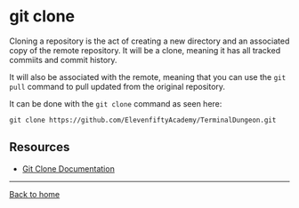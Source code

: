 # git clone

Cloning  a repository is the act of creating a new directory and an associated copy of the remote repository. It will be a clone, meaning it has all tracked commiits and commit history.

It will also be associated with the remote, meaning that you can use the  `git pull` command to pull updated from the original repository.

It can be done with the `git clone` command as seen here:

```
git clone https://github.com/ElevenfiftyAcademy/TerminalDungeon.git
```

## Resources

- [Git Clone Documentation](https://git-scm.com/docs/git-Clone)

---

[Back to home](../README.md)